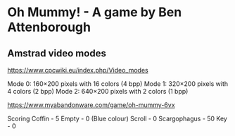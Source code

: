 # Oh Mummy! - A game by Ben Attenborough

## Amstrad video modes
https://www.cpcwiki.eu/index.php/Video_modes

Mode 0: 160×200 pixels with 16 colors (4 bpp)
Mode 1: 320×200 pixels with 4 colors (2 bpp)
Mode 2: 640×200 pixels with 2 colors (1 bpp)


https://www.myabandonware.com/game/oh-mummy-6vx

Scoring
Coffin - 5
Empty - 0 (Blue colour)
Scroll - 0
Scargophagus - 50
Key - 0